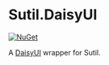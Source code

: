 # Sutil.DaisyUI

[![NuGet](https://buildstats.info/nuget/Sutil.DaisyUI)](https://www.nuget.org/packages/Sutil.DaisyUI)

A [DaisyUI](https://daisyui.com/) wrapper for Sutil.
